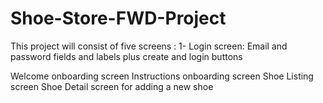 # Shoe-Store-FWD-Project
This project will consist of five screens :
1- Login screen: Email and password fields and labels plus create and login buttons

Welcome onboarding screen
Instructions onboarding screen
Shoe Listing screen
Shoe Detail screen for adding a new shoe
